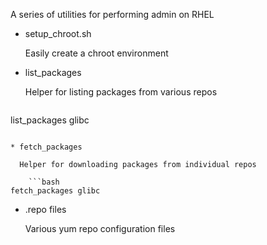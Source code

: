 A series of utilities for performing admin on RHEL

* setup_chroot.sh 

  Easily create a chroot environment

* list_packages 

  Helper for listing packages from various repos
	```bash
list_packages glibc
```

* fetch_packages

  Helper for downloading packages from individual repos
  
	```bash
fetch_packages glibc
```

* .repo files

  Various yum repo configuration files

